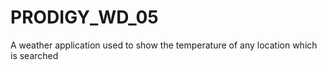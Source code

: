# PRODIGY_WD_05
A weather application used to show the temperature of any location which is searched
